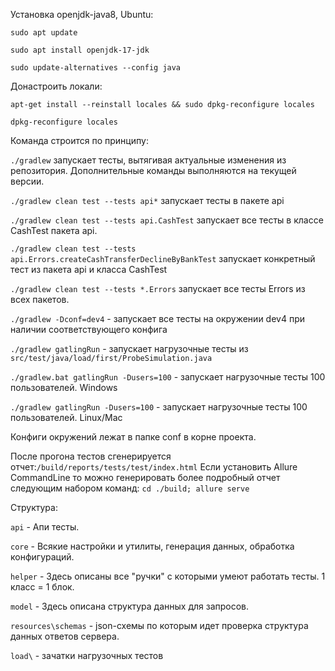 
Установка openjdk-java8, Ubuntu:

`sudo apt update`

`sudo apt install openjdk-17-jdk`

`sudo update-alternatives --config java`

Донастроить локали:

`apt-get install --reinstall locales && sudo dpkg-reconfigure locales`

`dpkg-reconfigure locales`

Команда строится по принципу: 

`./gradlew` запускает тесты, вытягивая актуальные изменения из репозитория. Дополнительные команды выполняются на текущей версии.

`./gradlew clean test --tests api*` запускает тесты в пакете api

`./gradlew clean test --tests api.CashTest` запускает все тесты в классе CashTest пакета api.

`./gradlew clean test --tests api.Errors.createCashTransferDeclineByBankTest` запускает конкретный тест из пакета api и класса CashTest

`./gradlew clean test --tests *.Errors` запускает все тесты Errors из всех пакетов.

`./gradlew -Dconf=dev4` - запускает все тесты на окружении dev4 при наличии соответствующего конфига

`./gradlew gatlingRun` - запускает нагрузочные тесты из `src/test/java/load/first/ProbeSimulation.java`

`./gradlew.bat gatlingRun -Dusers=100` - запускает нагрузочные тесты 100 пользователей. Windows

`./gradlew gatlingRun -Dusers=100` - запускает нагрузочные тесты 100 пользователей. Linux/Mac

Конфиги окружений лежат в папке conf в корне проекта.

После прогона тестов сгенерируется отчет:`/build/reports/tests/test/index.html`
Если установить Allure CommandLine то можно генерировать более подробный отчет следующим набором команд:
`cd ./build; allure serve`

Структура: 

`api`               - Апи тесты.

`core`              - Всякие настройки и утилиты, генерация данных, обработка конфигураций.

`helper`            - Здесь описаны все "ручки" с которыми умеют работать тесты. 1 класс = 1 блок.

`model`             - Здесь описана структура данных для запросов.

`resources\schemas` - json-схемы по которым идет проверка структура данных ответов сервера. 

`load\`             - зачатки нагрузочных тестов